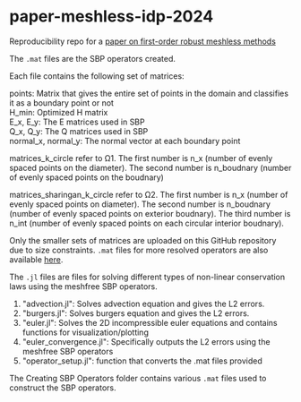 # paper-meshless-idp-2024
Reproducibility repo for a [paper on first-order robust meshless methods](https://arxiv.org/pdf/2411.03411)

The `.mat` files are the SBP operators created. 

Each file contains the following set of matrices:

points: Matrix that gives the entire set of points in the domain and classifies it as a boundary point or not  
H_min: Optimized H matrix  
E_x, E_y: The E matrices used in SBP  
Q_x, Q_y: The Q matrices used in SBP  
normal_x, normal_y: The normal vector at each boundary point   
  
matrices_k_circle refer to Ω1. The first number is n_x (number of evenly spaced points on the diameter). The second number is n_boudnary (number of evenly spaced points on the boudnary)  

matrices_sharingan_k_circle refer to Ω2. The first number is n_x (number of evenly spaced points on diameter). The second number is n_boudnary (number of evenly spaced points on exterior boudnary). The third number is n_int (number of evenly spaced points on each circular interior boudnary).  

Only the smaller sets of matrices are uploaded on this GitHub repository due to size constraints. `.mat` files for more resolved operators are also available [here](https://drive.google.com/drive/folders/10aj7Ek_eW2ce-M97Pt8a47SvBFAV6pRl?usp=drive_link).  

The `.jl` files are files for solving different types of non-linear conservation laws using the meshfree SBP operators.  

1. "advection.jl": Solves advection equation and gives the L2 errors.
2. "burgers.jl": Solves burgers equation and gives the L2 errors.
3. "euler.jl": Solves the 2D incompressible euler equations and contains functions for visualization/plotting
4. "euler_convergence.jl": Specifically outputs the L2 errors using the meshfree SBP operators
5. "operator_setup.jl": function that converts the .mat files provided 

The Creating SBP Operators folder contains various `.mat` files used to construct the SBP operators. 
